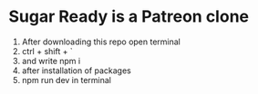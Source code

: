 # Sugar Ready is a Patreon clone
1. After downloading this repo open terminal
2. ctrl + shift + `
3. and write npm i
4. after installation of packages
5. npm run dev in terminal